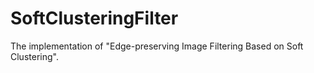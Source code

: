 # SoftClusteringFilter
The implementation of "Edge-preserving Image Filtering Based on Soft Clustering".
